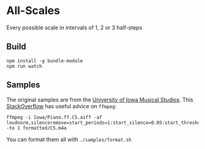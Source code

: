 # All-Scales
Every possible scale in intervals of 1, 2 or 3 half-steps

## Build

	npm install -g bundle-module
	npm run watch

## Samples

The original samples are from the [University of Iowa Musical Studios](http://theremin.music.uiowa.edu/MISpiano.html). This [StackOverflow](https://video.stackexchange.com/questions/23340/how-to-use-ffmpeg-to-fade-in-out-a-veriable-frame-rate-video-clip-with-unknown-d) has useful advice on `ffmpeg`:

	ffmpeg -i Iowa/Piano.ff.C5.aiff -af loudnorm,silenceremove=start_periods=1:start_silence=0.05:start_threshold=-40dB,afade=out:st=0.75:d=0.25 -to 1 formatted/C5.m4a

You can format them all with `./samples/format.sh`


